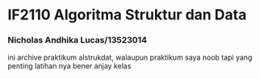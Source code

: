 <h1>IF2110 Algoritma Struktur dan Data</h1>
<h3>Nicholas Andhika Lucas/13523014</h3>
ini archive praktikum alstrukdat, walaupun praktikum saya noob tapi yang penting latihan nya bener anjay kelas

